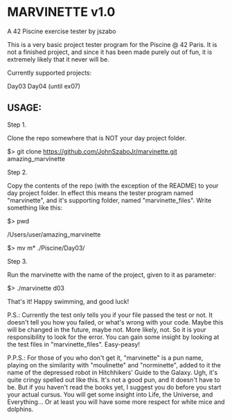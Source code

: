 # MARVINETTE v1.0
A 42 Piscine exercise tester by jszabo

This is a very basic project tester program for the Piscine @ 42 Paris.
It is not a finished project, and since it has been made purely out of fun,
it is extremely likely that it never will be.

Currently supported projects:

Day03
Day04 (until ex07)

USAGE:
----------------------------------------------

Step 1.

Clone the repo somewhere that is NOT your day project folder.

$> git clone https://github.com/JohnSzaboJr/marvinette.git amazing_marvinette

Step 2.

Copy the contents of the repo (with the exception of the README) to your
day project folder. In effect this means the tester program named "marvinette", and it's supporting folder, named "marvinette_files". Write something like this:

$> pwd

/Users/user/amazing_marvinette

$> mv m* ./Piscine/Day03/

Step 3.

Run the marvinette with the name of the project, given to it as parameter:

$> ./marvinette d03

That's it! Happy swimming, and good luck!

P.S.: Currently the test only tells you if your file passed the test or not.
It doesn't tell you how you failed, or what's wrong with your code. Maybe this
will be changed in the future, maybe not. More likely, not. So it is your
responsibility to look for the error. You can gain some insight by looking
at the test files in "marvinette_files". Easy-peasy!

P.P.S.: For those of you who don't get it, "marvinette" is a pun name, playing
on the similarity with "moulinette" and "norminette", added to it the name of
the depressed robot in Hitchhikers' Guide to the Galaxy. Ugh, it's quite cringy
spelled out like this. It's not a good pun, and it doesn't have to be. But if
you haven't read the books yet, I suggest you do before you start your actual 
cursus. You will get some insight into Life, the Universe, and Everything... 
Or at least you will have some more respect for white mice and dolphins.
